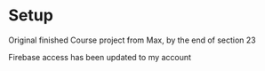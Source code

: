 # Setup

Original finished Course project from Max, by the end of section 23

Firebase access has been updated to my account